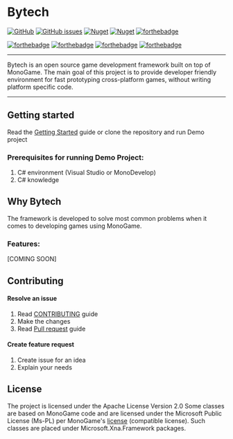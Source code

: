 # Bytech
[![GitHub](https://img.shields.io/github/license/bythope/bytech?style=for-the-badge)](https://github.com/bythope/bytech/blob/master/LICENSE)
[![GitHub issues](https://img.shields.io/github/issues-raw/bythope/bytech?style=for-the-badge)](https://github.com/bythope/bytech/issues)
[![Nuget](https://img.shields.io/nuget/v/Bytech?style=for-the-badge)](https://www.nuget.org/packages/Bytech/)
[![Nuget](https://img.shields.io/nuget/dt/Bytech?style=for-the-badge)](https://www.nuget.org/packages/Bytech/)
[![forthebadge](https://img.shields.io/badge/-DOCUMENTATION-green?style=for-the-badge)](https://bythope.github.io/bytech)

[![forthebadge](https://forthebadge.com/images/badges/gluten-free.svg)](#)
[![forthebadge](https://forthebadge.com/images/badges/fo-real.svg)](#)
[![forthebadge](https://forthebadge.com/images/badges/powered-by-overtime.svg)](#)
[![forthebadge](https://forthebadge.com/images/badges/made-with-c-sharp.svg)](#)

---

Bytech is an open source game development framework built on top of MonoGame. The main goal of this project is to provide developer friendly environment for fast prototyping cross-platform games, without writing platform specific code.

---
## Getting started
Read the [Getting Started](https://bythope.github.io/bytech/#/guide) guide or clone the repository and run Demo project

### Prerequisites for running Demo Project:
1. C# environment (Visual Studio or MonoDevelop)
2. C# knowledge

## Why Bytech
The framework is developed to solve most common problems when it comes to developing games using MonoGame.

### Features:
[COMING SOON]

## Contributing

#### Resolve an issue
1. Read [CONTRIBUTING](CONTRIBUTING.md) guide
2. Make the changes
3. Read [Pull request](PULL_REQUEST_TEMPLATE.md) guide 

#### Create feature request
1. Create issue for an idea
2. Explain your needs

## License
The project is licensed under the Apache License Version 2.0
Some classes are based on MonoGame code and are licensed under the Microsoft Public License (Ms-PL) per MonoGame's [license](https://github.com/MonoGame/MonoGame/blob/develop/LICENSE.txt) (compatible license). Such classes are placed under Microsoft.Xna.Framework packages.



